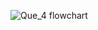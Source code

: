 ![Que_4 flowchart](https://github.com/SWEG-2015EC-Batch/Akir-Coders/assets/148296605/2a9c831d-e4ff-46ac-b9f9-9baa26b2eb46)
